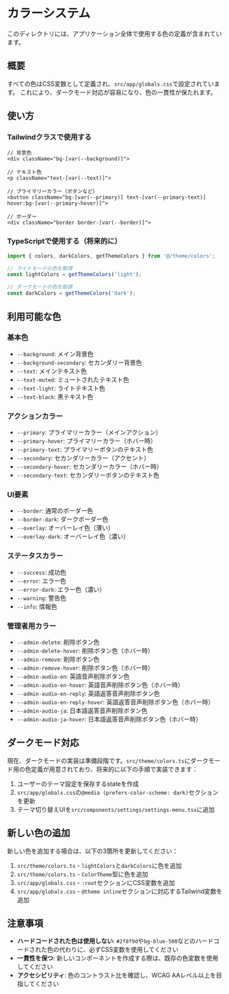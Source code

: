# カラーシステム

このディレクトリには、アプリケーション全体で使用する色の定義が含まれています。

## 概要

すべての色はCSS変数として定義され、`src/app/globals.css`で設定されています。
これにより、ダークモード対応が容易になり、色の一貫性が保たれます。

## 使い方

### Tailwindクラスで使用する

```tsx
// 背景色
<div className="bg-[var(--background)]">

// テキスト色
<p className="text-[var(--text)]">

// プライマリーカラー（ボタンなど）
<button className="bg-[var(--primary)] text-[var(--primary-text)] hover:bg-[var(--primary-hover)]">

// ボーダー
<div className="border border-[var(--border)]">
```

### TypeScriptで使用する（将来的に）

```typescript
import { colors, darkColors, getThemeColors } from '@/theme/colors';

// ライトモードの色を取得
const lightColors = getThemeColors('light');

// ダークモードの色を取得
const darkColors = getThemeColors('dark');
```

## 利用可能な色

### 基本色

- `--background`: メイン背景色
- `--background-secondary`: セカンダリー背景色
- `--text`: メインテキスト色
- `--text-muted`: ミュートされたテキスト色
- `--text-light`: ライトテキスト色
- `--text-black`: 黒テキスト色

### アクションカラー

- `--primary`: プライマリーカラー（メインアクション）
- `--primary-hover`: プライマリーカラー（ホバー時）
- `--primary-text`: プライマリーボタンのテキスト色
- `--secondary`: セカンダリーカラー（アクセント）
- `--secondary-hover`: セカンダリーカラー（ホバー時）
- `--secondary-text`: セカンダリーボタンのテキスト色

### UI要素

- `--border`: 通常のボーダー色
- `--border-dark`: ダークボーダー色
- `--overlay`: オーバーレイ色（薄い）
- `--overlay-dark`: オーバーレイ色（濃い）

### ステータスカラー

- `--success`: 成功色
- `--error`: エラー色
- `--error-dark`: エラー色（濃い）
- `--warning`: 警告色
- `--info`: 情報色

### 管理者用カラー

- `--admin-delete`: 削除ボタン色
- `--admin-delete-hover`: 削除ボタン色（ホバー時）
- `--admin-remove`: 削除ボタン色
- `--admin-remove-hover`: 削除ボタン色（ホバー時）
- `--admin-audio-en`: 英語音声削除ボタン色
- `--admin-audio-en-hover`: 英語音声削除ボタン色（ホバー時）
- `--admin-audio-en-reply`: 英語返答音声削除ボタン色
- `--admin-audio-en-reply-hover`: 英語返答音声削除ボタン色（ホバー時）
- `--admin-audio-ja`: 日本語返答音声削除ボタン色
- `--admin-audio-ja-hover`: 日本語返答音声削除ボタン色（ホバー時）

## ダークモード対応

現在、ダークモードの実装は準備段階です。`src/theme/colors.ts`にダークモード用の色定義が用意されており、将来的に以下の手順で実装できます：

1. ユーザーのテーマ設定を保存するstateを作成
2. `src/app/globals.css`の`@media (prefers-color-scheme: dark)`セクションを更新
3. テーマ切り替えUIを`src/components/settings/settings-menu.tsx`に追加

## 新しい色の追加

新しい色を追加する場合は、以下の3箇所を更新してください：

1. `src/theme/colors.ts` - `lightColors`と`darkColors`に色を追加
2. `src/theme/colors.ts` - `ColorTheme`型に色を追加
3. `src/app/globals.css` - `:root`セクションにCSS変数を追加
4. `src/app/globals.css` - `@theme inline`セクションに対応するTailwind変数を追加

## 注意事項

- **ハードコードされた色は使用しない**: `#2f8f9d`や`bg-blue-500`などのハードコードされた色の代わりに、必ずCSS変数を使用してください
- **一貫性を保つ**: 新しいコンポーネントを作成する際は、既存の色変数を使用してください
- **アクセシビリティ**: 色のコントラスト比を確認し、WCAG AAレベル以上を目指してください
